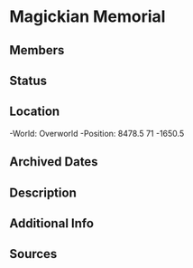 # Magickian Memorial

## Members

## Status

## Location
-World: Overworld 
-Position: 8478.5 71 -1650.5

## Archived Dates

## Description

## Additional Info

## Sources
